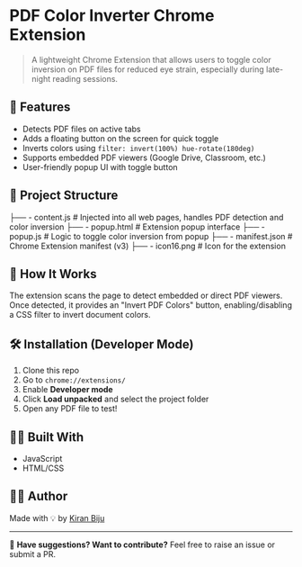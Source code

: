 # PDF Color Inverter Chrome Extension

> A lightweight Chrome Extension that allows users to toggle color inversion on PDF files for reduced eye strain, especially during late-night reading sessions.

## 🚀 Features

- Detects PDF files on active tabs
- Adds a floating button on the screen for quick toggle
- Inverts colors using `filter: invert(100%) hue-rotate(180deg)`
- Supports embedded PDF viewers (Google Drive, Classroom, etc.)
- User-friendly popup UI with toggle button

## 📂 Project Structure
├── - content.js # Injected into all web pages, handles PDF detection and color inversion
├── - popup.html # Extension popup interface
├── - popup.js # Logic to toggle color inversion from popup
├── - manifest.json # Chrome Extension manifest (v3)
├── - icon16.png # Icon for the extension


## 🧠 How It Works

The extension scans the page to detect embedded or direct PDF viewers. Once detected, it provides an "Invert PDF Colors" button, enabling/disabling a CSS filter to invert document colors.

## 🛠️ Installation (Developer Mode)

1. Clone this repo
2. Go to `chrome://extensions/`
3. Enable **Developer mode**
4. Click **Load unpacked** and select the project folder
5. Open any PDF file to test!


## 🧑‍💻 Built With

- JavaScript
- HTML/CSS

## 🙋‍♂️ Author

Made with 💡 by [Kiran Biju](https://github.com/your-github-profile)

---

🔗 **Have suggestions? Want to contribute?** Feel free to raise an issue or submit a PR.
